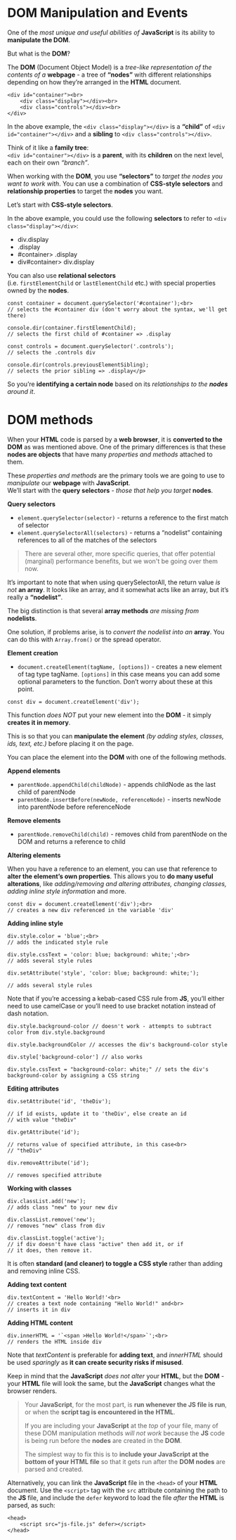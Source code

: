 # DOM Manipulation and Events

One of the *most unique and useful abilities of* **JavaScript** is its ability to **manipulate the DOM**.

But what is the **DOM**?

The **DOM** (Document Object Model) is a *tree-like representation of the contents of a* **webpage** - a tree of **“nodes”** with different relationships depending on how they’re arranged in the **HTML** document.

    <div id="container"><br>
        <div class="display"></div><br> 
        <div class="controls"></div><br>
    </div>

In the above example, the `<div class="display"></div>` is a **“child”** of `<div id="container"></div>` and a **sibling** to `<div class="controls"></div>`.

Think of it like a **family tree**:<br>
`<div id="container"></div>` is a **parent**, with its **children** on the next level, each on their own *“branch”*.

When working with the **DOM**, you use **“selectors”** to *target the nodes you want to work with*. You can use a combination of **CSS-style selectors** and **relationship properties** to target the **nodes** you want.

Let’s start with **CSS-style selectors**.

In the above example, you could use the following **selectors** to refer to `<div class="display"></div>`:

<ul>
<li>div.display</li>
<li>.display</li>
<li>#container> .display</li>
<li>div#container> div.display</li>
</ul>

You can also use **relational selectors**<br>
(i.e. `firstElementChild` or `lastElementChild` etc.) with special properties owned by the **nodes**.

    const container = document.querySelector('#container');<br>
    // selects the #container div (don't worry about the syntax, we'll get there)

    console.dir(container.firstElementChild);                   
    // selects the first child of #container => .display

    const controls = document.querySelector('.controls'); 
    // selects the .controls div

    console.dir(controls.previousElementSibling);                 
    // selects the prior sibling => .display</p>

So you’re **identifying a certain node** based on its *relationships to the **nodes** around it*.

# DOM methods

When your **HTML** code is parsed by a **web browser**, it is **converted to the DOM** as was mentioned above. One of the primary differences is that these **nodes are objects** that have many *properties and methods* attached to them.

These *properties and methods* are the primary tools we are going to use to *manipulate* our **webpage** with **JavaScript**.<br>
We’ll start with the **query selectors** - *those that help you target* **nodes**.

**Query selectors**
<ul>
<li><code>element.querySelector(selector)</code> - returns a reference to the first match of selector</li>
<li><code>element.querySelectorAll(selectors)</code> - returns a “nodelist” containing references to all of the matches of the selectors</li>
</ul>

> There are several other, more specific queries, that offer potential (marginal) performance benefits, but we won't be going over them now.


It’s important to note that when using querySelectorAll, the return value *is not* **an array**. It looks like an array, and it somewhat acts like an array, but it’s really a **“nodelist”**.

The big distinction is that several **array methods** *are missing from* **nodelists**.

One solution, if problems arise, is to *convert the nodelist into an* **array**. You can do this with `Array.from()` or the spread operator.

**Element creation**

<ul>
<li><code>document.createElement(tagName, [options])</code> - creates a new element of tag type tagName. <code>[options]</code> in this case means you can add some optional parameters to the function. Don’t worry about these at this point.</li>
</ul>

    const div = document.createElement('div');

This function *does NOT* put your new element into the **DOM** - it simply **creates it in memory**.

This is so that you can **manipulate the element** *(by adding styles, classes, ids, text, etc.)* before placing it on the page. 

You can place the element into the **DOM** with one of the following methods.

**Append elements**
<ul>
<li><code>parentNode.appendChild(childNode)</code> - appends childNode as the last child of parentNode</li>
<li><code>parentNode.insertBefore(newNode, referenceNode)</code> - inserts newNode into parentNode before referenceNode</li>
</ul>

**Remove elements**
<ul>
<li><code>parentNode.removeChild(child)</code> - removes child from parentNode on the DOM and returns a reference to child</li>
</ul>

**Altering elements**

When you have a reference to an element, you can use that reference to **alter the element’s own properties**. This allows you to **do many useful alterations**, like *adding/removing and altering attributes, changing classes, adding inline style information* and more.

    const div = document.createElement('div');<br>
    // creates a new div referenced in the variable 'div'

**Adding inline style**

    div.style.color = 'blue';<br>
    // adds the indicated style rule

    div.style.cssText = 'color: blue; background: white;';<br>
    // adds several style rules

    div.setAttribute('style', 'color: blue; background: white;');

    // adds several style rules

Note that if you’re accessing a kebab-cased CSS rule from **JS**, you’ll either need to use camelCase or you’ll need to use bracket notation instead of dash notation.

    div.style.background-color // doesn't work - attempts to subtract color from div.style.background

    div.style.backgroundColor // accesses the div's background-color style

    div.style['background-color'] // also works

    div.style.cssText = "background-color: white;" // sets the div's background-color by assigning a CSS string

**Editing attributes**

    div.setAttribute('id', 'theDiv');  

    // if id exists, update it to 'theDiv', else create an id
    // with value "theDiv"

    div.getAttribute('id');      

    // returns value of specified attribute, in this case<br>
    // "theDiv"

    div.removeAttribute('id');        

    // removes specified attribute

**Working with classes**

    div.classList.add('new');                                  
    // adds class "new" to your new div

    div.classList.remove('new');                                     
    // removes "new" class from div

    div.classList.toggle('active');                                 
    // if div doesn't have class "active" then add it, or if 
    // it does, then remove it.

It is often **standard (and cleaner) to toggle a CSS style** rather than adding and removing inline CSS.

**Adding text content**

    div.textContent = 'Hello World!'<br>
    // creates a text node containing "Hello World!" and<br>
    // inserts it in div

**Adding HTML content**

    div.innerHTML = '`<span >Hello World!</span>`';<br>
    // renders the HTML inside div                 

Note that *textContent* is preferable for **adding text**, and *innerHTML* should be used *sparingly* as **it can create security risks if misused**.

Keep in mind that the **JavaScript** *does not alter* your **HTML**, but the **DOM** - your **HTML** file will look the same, but the **JavaScript** changes what the browser renders.

>Your **JavaScript**, for the most part, is **run whenever the JS file is run**, or when the **script tag is encountered in the HTML**.<br>
>
>If you are including your **JavaScript** at the *top* of your file, many of these DOM manipulation methods *will not work* because the **JS** code is being run before the **nodes** are created in the **DOM**.<br>
>
>The simplest way to fix this is to **include your JavaScript at the bottom of your HTML file** so that it gets run after the **DOM nodes** are parsed and created.
>
Alternatively, you can link the **JavaScript** file in the `<head>` of your **HTML** document. Use the `<script>` tag with the `src` attribute containing the path to the **JS** file, and include the `defer` keyword to load the file *after* the **HTML** is parsed, as such:

    <head>
        <script src="js-file.js" defer></script>
    </head>










